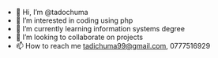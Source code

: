 - 👋 Hi, I’m @tadochuma
- 👀 I’m interested in coding using php
- 🌱 I’m currently learning information systems degree
- 💞️ I’m looking to collaborate on projects
- 📫 How to reach me tadichuma99@gmail.com, 0777516929

<!---
tadochuma/tadochuma is a ✨ special ✨ repository because its `README.md` (this file) appears on your GitHub profile.
You can click the Preview link to take a look at your changes.
--->
